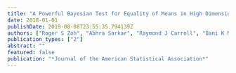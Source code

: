 ```yaml
---
title: "A Powerful Bayesian Test for Equality of Means in High Dimensions"
date: 2018-01-01
publishDate: 2019-08-08T23:55:35.794139Z
authors: ["Roger S Zoh", "Abhra Sarkar", "Raymond J Carroll", "Bani K Mallick"]
publication_types: ["2"]
abstract: ""
featured: false
publication: "*Journal of the American Statistical Association*"
---
```


